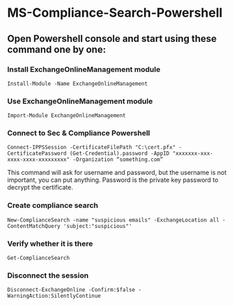 

# MS-Compliance-Search-Powershell

## Open Powershell console and start using these command one by one:

### Install ExchangeOnlineManagement module
```Install-Module -Name ExchangeOnlineManagement```

### Use ExchangeOnlineManagement module
```Import-Module ExchangeOnlineManagement```

### Connect to Sec & Compliance Powershell
```Connect-IPPSSession -CertificateFilePath "C:\cert.pfx" -CertificatePassword (Get-Credential).password -AppID "xxxxxxx-xxx-xxxx-xxxx-xxxxxxxxx" -Organization “something.com”```

This command will ask for username and password, but the username is not important, you can put anything. Password is the private key password to decrypt the certificate.

### Create compliance search
```New-ComplianceSearch -name "suspicious emails" -ExchangeLocation all -ContentMatchQuery 'subject:"suspicious"'```

### Verify whether it is there
```Get-ComplianceSearch```

### Disconnect the session
```Disconnect-ExchangeOnline -Confirm:$false -WarningAction:SilentlyContinue```

